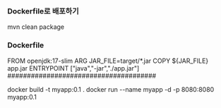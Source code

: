 ### Dockerfile로 배포하기
mvn clean package

### Dockerfile #######################
FROM openjdk:17-slim
ARG JAR_FILE=target/*.jar
COPY ${JAR_FILE} app.jar
ENTRYPOINT ["java","-jar","./app.jar"]
######################################

docker build -t myapp:0.1 .
docker run --name myapp -d -p 8080:8080 myapp:0.1

